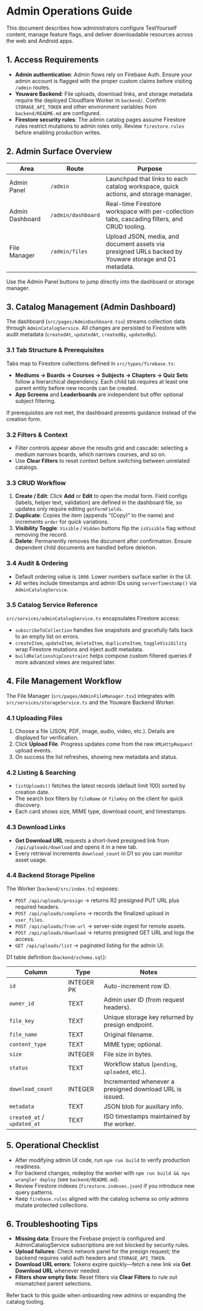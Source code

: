 # Admin Operations Guide

This document describes how administrators configure TestYourself content, manage feature flags, and deliver downloadable resources across the web and Android apps.

## 1. Access Requirements

- **Admin authentication**: Admin flows rely on Firebase Auth. Ensure your admin account is flagged with the proper custom claims before visiting `/admin` routes.
- **Youware Backend**: File uploads, download links, and storage metadata require the deployed Cloudflare Worker in `backend/`. Confirm `STORAGE_API_TOKEN` and other environment variables from `backend/README.md` are configured.
- **Firestore security rules**: The admin catalog pages assume Firestore rules restrict mutations to admin roles only. Review `firestore.rules` before enabling production writes.

## 2. Admin Surface Overview

| Area | Route | Purpose |
| --- | --- | --- |
| Admin Panel | `/admin` | Launchpad that links to each catalog workspace, quick actions, and storage manager. |
| Admin Dashboard | `/admin/dashboard` | Real-time Firestore workspace with per-collection tabs, cascading filters, and CRUD tooling. |
| File Manager | `/admin/files` | Upload JSON, media, and document assets via presigned URLs backed by Youware storage and D1 metadata. |

Use the Admin Panel buttons to jump directly into the dashboard or storage manager.

## 3. Catalog Management (Admin Dashboard)

The dashboard (`src/pages/AdminDashboard.tsx`) streams collection data through `AdminCatalogService`. All changes are persisted to Firestore with audit metadata (`createdAt`, `updatedAt`, `createdBy`, `updatedBy`).

### 3.1 Tab Structure & Prerequisites

Tabs map to Firestore collections defined in `src/types/firebase.ts`:

- **Mediums → Boards → Courses → Subjects → Chapters → Quiz Sets** follow a hierarchical dependency. Each child tab requires at least one parent entity before new records can be created.
- **App Screens** and **Leaderboards** are independent but offer optional subject filtering.

If prerequisites are not met, the dashboard presents guidance instead of the creation form.

### 3.2 Filters & Context

- Filter controls appear above the results grid and cascade: selecting a medium narrows boards, which narrows courses, and so on.
- Use **Clear Filters** to reset context before switching between unrelated catalogs.

### 3.3 CRUD Workflow

1. **Create / Edit**: Click **Add** or **Edit** to open the modal form. Field configs (labels, helper text, validation) are defined in the dashboard file, so updates only require editing `getFormFields`.
2. **Duplicate**: Copies the item (appends “(Copy)” to the name) and increments `order` for quick variations.
3. **Visibility Toggle**: `Visible` / `Hidden` buttons flip the `isVisible` flag without removing the record.
4. **Delete**: Permanently removes the document after confirmation. Ensure dependent child documents are handled before deletion.

### 3.4 Audit & Ordering

- Default ordering value is `1000`. Lower numbers surface earlier in the UI.
- All writes include timestamps and admin IDs using `serverTimestamp()` via `AdminCatalogService`.

### 3.5 Catalog Service Reference

`src/services/adminCatalogService.ts` encapsulates Firestore access:

- `subscribeToCollection` handles live snapshots and gracefully falls back to an empty list on errors.
- `createItem`, `updateItem`, `deleteItem`, `duplicateItem`, `toggleVisibility` wrap Firestore mutations and inject audit metadata.
- `buildRelationshipConstraint` helps compose custom filtered queries if more advanced views are required later.

## 4. File Management Workflow

The File Manager (`src/pages/AdminFileManager.tsx`) integrates with `src/services/storageService.ts` and the Youware Backend Worker.

### 4.1 Uploading Files

1. Choose a file (JSON, PDF, image, audio, video, etc.). Details are displayed for verification.
2. Click **Upload File**. Progress updates come from the raw `XMLHttpRequest` upload events.
3. On success the list refreshes, showing new metadata and status.

### 4.2 Listing & Searching

- `listUploads()` fetches the latest records (default limit 100) sorted by creation date.
- The search box filters by `fileName` or `fileKey` on the client for quick discovery.
- Each card shows size, MIME type, download count, and timestamps.

### 4.3 Download Links

- **Get Download URL** requests a short-lived presigned link from `/api/uploads/download` and opens it in a new tab.
- Every retrieval increments `download_count` in D1 so you can monitor asset usage.

### 4.4 Backend Storage Pipeline

The Worker (`backend/src/index.ts`) exposes:

- `POST /api/uploads/presign` → returns R2 presigned PUT URL plus required headers.
- `POST /api/uploads/complete` → records the finalized upload in `user_files`.
- `POST /api/uploads/from-url` → server-side ingest for remote assets.
- `POST /api/uploads/download` → returns presigned GET URL and logs the access.
- `GET /api/uploads/list` → paginated listing for the admin UI.

D1 table definition (`backend/schema.sql`):

| Column | Type | Notes |
| --- | --- | --- |
| `id` | INTEGER PK | Auto-increment row ID. |
| `owner_id` | TEXT | Admin user ID (from request headers). |
| `file_key` | TEXT | Unique storage key returned by presign endpoint. |
| `file_name` | TEXT | Original filename. |
| `content_type` | TEXT | MIME type; optional. |
| `size` | INTEGER | File size in bytes. |
| `status` | TEXT | Workflow status (`pending`, `uploaded`, etc.). |
| `download_count` | INTEGER | Incremented whenever a presigned download URL is issued. |
| `metadata` | TEXT | JSON blob for auxiliary info. |
| `created_at` / `updated_at` | TEXT | ISO timestamps maintained by the worker. |

## 5. Operational Checklist

- After modifying admin UI code, run `npm run build` to verify production readiness.
- For backend changes, redeploy the worker with `npm run build && npx wrangler deploy` (see `backend/README.md`).
- Review Firestore indexes (`firestore.indexes.json`) if you introduce new query patterns.
- Keep `firebase.rules` aligned with the catalog schema so only admins mutate protected collections.

## 6. Troubleshooting Tips

- **Missing data**: Ensure the Firebase project is configured and AdminCatalogService subscriptions are not blocked by security rules.
- **Upload failures**: Check network panel for the presign request; the backend requires valid auth headers and `STORAGE_API_TOKEN`.
- **Download URL errors**: Tokens expire quickly—fetch a new link via **Get Download URL** whenever needed.
- **Filters show empty lists**: Reset filters via **Clear Filters** to rule out mismatched parent selections.

Refer back to this guide when onboarding new admins or expanding the catalog tooling.

